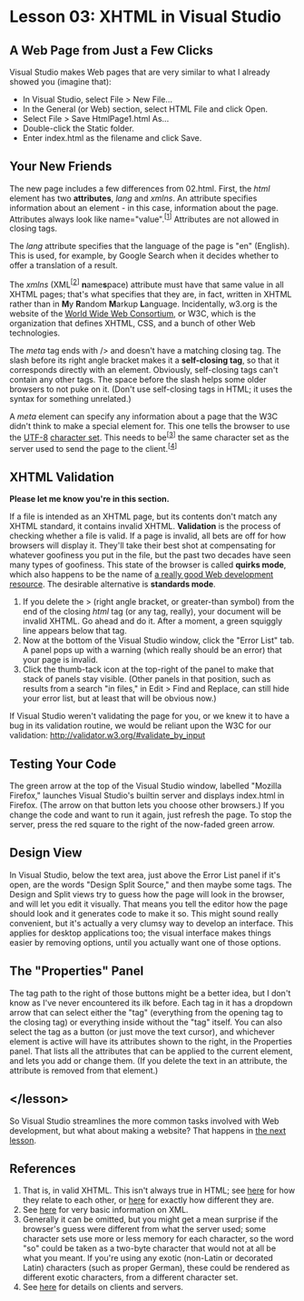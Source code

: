 Lesson 03: XHTML in Visual Studio
=================================

A Web Page from Just a Few Clicks
---------------------------------

Visual Studio makes Web pages that are very similar to what I already showed you (imagine that):

* In Visual Studio, select File > New File...
* In the General (or Web) section, select HTML File and click Open.
* Select File > Save HtmlPage1.html As...
* Double-click the Static folder.
* Enter index.html as the filename and click Save.

Your New Friends
----------------

The new page includes a few differences from 02.html. First, the *html* element has two **attributes**, *lang* and *xmlns*. An attribute specifies information about an element - in this case, information about the page. Attributes always look like name="value".<sup>[[1](#references)]</sup> Attributes are not allowed in closing tags.

The *lang* attribute specifies that the language of the page is "en" (English). This is used, for example, by Google Search when it decides whether to offer a translation of a result.

The *xmlns* (XML<sup>[[2](#references)]</sup>&nbsp;**n**ame&#8203;**s**&#8203;pace) attribute must have that same value in all XHTML pages; that's what specifies that they are, in fact, written in XHTML rather than in **M**y **R**andom **M**arkup **L**anguage. Incidentally, w3.org is the website of the [World Wide Web Consortium](http://en.wikipedia.org/wiki/World_Wide_Web_Consortium), or W3C, which is the organization that defines XHTML, CSS, and a bunch of other Web technologies.

The *meta* tag ends with /&gt; and doesn't have a matching closing tag. The slash before its right angle bracket makes it a **self-closing tag**, so that it corresponds directly with an element. Obviously, self-closing tags can't contain any other tags. The space before the slash helps some older browsers to not puke on it. (Don't use self-closing tags in HTML; it uses the syntax for something unrelated.)

A *meta* element can specify any information about a page that the W3C didn't think to make a special element for. This one tells the browser to use the [UTF-8](http://en.wikipedia.org/wiki/UTF-8) [character set](http://en.wikipedia.org/wiki/Character_encoding). This needs to be<sup>[[3](#references)]</sup> the same character set as the server used to send the page to the client.<sup>[[4](#references)]</sup>

XHTML Validation
----------------

**Please let me know you're in this section.**

If a file is intended as an XHTML page, but its contents don't match any XHTML standard, it contains invalid XHTML. **Validation** is the process of checking whether a file is valid. If a page is invalid, all bets are off for how browsers will display it. They'll take their best shot at compensating for whatever goofiness you put in the file, but the past two decades have seen many types of goofiness. This state of the browser is called **quirks mode**, which also happens to be the name of [a really good Web development resource](http://www.quirksmode.org/). The desirable alternative is **standards mode**.

1. If you delete the &gt; (right angle bracket, or greater-than symbol) from the end of the closing *html* tag (or any tag, really), your document will be invalid XHTML. Go ahead and do it. After a moment, a green squiggly line appears below that tag.
2. Now at the bottom of the Visual Studio window, click the "Error List" tab. A panel pops up with a warning (which really should be an error) that your page is invalid.
3. Click the thumb-tack icon at the top-right of the panel to make that stack of panels stay visible. (Other panels in that position, such as results from a search "in files," in Edit > Find and Replace, can still hide your error list, but at least that will be obvious now.)

If Visual Studio weren't validating the page for you, or we knew it to have a bug in its validation routine, we would be reliant upon the W3C for our validation: http://validator.w3.org/#validate_by_input

Testing Your Code
-----------------

The green arrow at the top of the Visual Studio window, labelled "Mozilla Firefox," launches Visual Studio's builtin server and displays index.html in Firefox. (The arrow on that button lets you choose other browsers.) If you change the code and want to run it again, just refresh the page. To stop the server, press the red square to the right of the now-faded green arrow.

Design View
-----------

In Visual Studio, below the text area, just above the Error List panel if it's open, are the words "Design Split Source," and then maybe some tags. The Design and Split views try to guess how the page will look in the browser, and will let you edit it visually. That means you tell the editor how the page should look and it generates code to make it so. This might sound really convenient, but it's actually a very clumsy way to develop an interface. This applies for desktop applications too; the visual interface makes things easier by removing options, until you actually want one of those options.

The "Properties" Panel
----------------------

The tag path to the right of those buttons might be a better idea, but I don't know as I've never encountered its ilk before. Each tag in it has a dropdown arrow that can select either the "tag" (everything from the opening tag to the closing tag) or everything inside without the "tag" itself. You can also select the tag as a button (or just move the text cursor), and whichever element is active will have its attributes shown to the right, in the Properties panel. That lists all the attributes that can be applied to the current element, and lets you add or change them. (If you delete the text in an attribute, the attribute is removed from that element.)

&lt;/lesson&gt;
---------------

So Visual Studio streamlines the more common tasks involved with Web development, but what about making a website? That happens in [the next lesson](04.md).

References
----------

1. That is, in valid XHTML. This isn't always true in HTML; see [here](xhtml.md) for how they relate to each other, or [here](http://wiki.whatwg.org/wiki/HTML_vs._XHTML) for exactly how different they are.
2. See [here](xhtml.md) for very basic information on XML.
3. Generally it can be omitted, but you might get a mean surprise if the browser's guess were different from what the server used; some character sets use more or less memory for each character, so the word "so" could be taken as a two-byte character that would not at all be what you meant. If you're using any exotic (non-Latin or decorated Latin) characters (such as proper German), these could be rendered as different exotic characters, from a different character set.
4. See [here](client-server.md) for details on clients and servers.